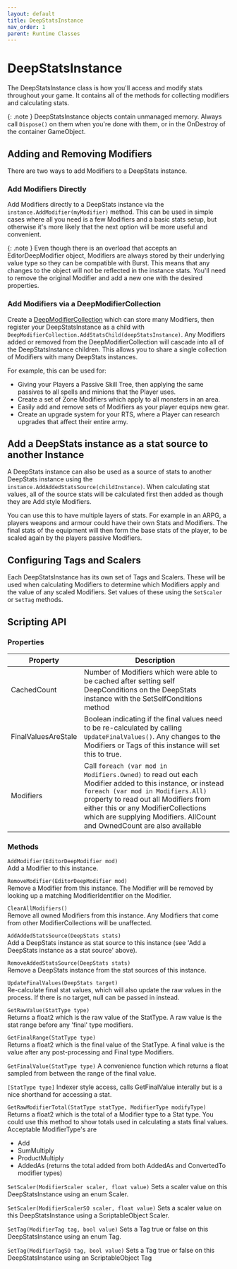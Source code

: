 ```yaml
---
layout: default
title: DeepStatsInstance
nav_order: 1
parent: Runtime Classes
---
```


# DeepStatsInstance
The DeepStatsInstance class is how you'll access and modify stats throughout your game. It contains all of the methods for collecting modifiers and calculating stats.

{: .note }
DeepStatsInstance objects contain unmanaged memory. Always call `Dispose()` on them when you're done with them, or in the OnDestroy of the container GameObject.

## Adding and Removing Modifiers
There are two ways to add Modifiers to a DeepStats instance.

### Add Modifiers Directly
Add Modifiers directly to a DeepStats instance via the `instance.AddModifier(myModifier)` method. This can be used in simple cases where all you need is a few Modifiers and a basic stats setup, but otherwise it's more likely that the next option will be more useful and convenient.

{: .note }
Even though there is an overload that accepts an EditorDeepModifier object, Modifiers are always stored by their underlying value type so they can be compatible with Burst. This means that any changes to the object will not be reflected in the instance stats. You'll need to remove the original Modifier and add a new one with the desired properties.

### Add Modifiers via a DeepModifierCollection
Create a [DeepModifierCollection](../runtime/deepModifierCollection.md) which can store many Modifiers, then register your DeepStatsInstance as a child with `DeepModifierCollection.AddStatsChild(deepStatsInstance)`. Any Modifiers added or removed from the DeepModifierCollection will cascade into all of the DeepStatsInstance children. This allows you to share a single collection of Modifiers with many DeepStats instances.

For example, this can be used for:
- Giving your Players a Passive Skill Tree, then applying the same passives to all spells and minions that the Player uses.
- Create a set of Zone Modifiers which apply to all monsters in an area.
- Easily add and remove sets of Modifiers as your player equips new gear.
- Create an upgrade system for your RTS, where a Player can research upgrades that affect their entire army.

## Add a DeepStats instance as a stat source to another Instance
A DeepStats instance can also be used as a source of stats to another DeepStats instance using the `instance.AddAddedStatsSource(childInstance)`. When calculating stat values, all of the source stats will be calculated first then added as though they are Add style Modifiers.

You can use this to have multiple layers of stats. For example in an ARPG, a players weapons and armour could have their own Stats and Modifiers. The final stats of the equipment will then form the base stats of the player, to be scaled again by the players passive Modifiers.

## Configuring Tags and Scalers
Each DeepStatsInstance has its own set of Tags and Scalers. These will be used when calculating Modifiers to determine which Modifiers apply and the value of any scaled Modifiers. Set values of these using the `SetScaler` or `SetTag` methods.

## Scripting API

### Properties

| Property | Description |
|-|-|
| CachedCount | Number of Modifiers which were able to be cached after setting self DeepConditions on the DeepStats instance with the SetSelfConditions method |
| FinalValuesAreStale | Boolean indicating if the final values need to be re-calculated by calling `UpdateFinalValues()`. Any changes to the Modifiers or Tags of this instance will set this to true. |
| Modifiers | Call `foreach (var mod in Modifiers.Owned)` to read out each Modifier added to this instance, or instead `foreach (var mod in Modifiers.All)` property to read out all Modifiers from either this or any ModifierCollections which are supplying Modifiers. AllCount and OwnedCount are also available |

### Methods

`AddModifier(EditorDeepModifier mod)`  
Add a Modifier to this instance.  

`RemoveModifier(EditorDeepModifier mod)`  
Remove a Modifier from this instance. The Modifier will be removed by looking up a matching ModifierIdentifier on the Modifier.  

`ClearAllModifiers()`  
Remove all owned Modifiers from this instance. Any Modifiers that come from other ModifierCollections will be unaffected.

`AddAddedStatsSource(DeepStats stats)`  
Add a DeepStats instance as stat source to this instance (see 'Add a DeepStats instance as a stat source' above).

`RemoveAddedStatsSource(DeepStats stats)`  
Remove a DeepStats instance from the stat sources of this instance.

`UpdateFinalValues(DeepStats target)`  
Re-calculate final stat values, which will also update the raw values in the process. If there is no target, null can be passed in instead.

`GetRawValue(StatType type)`  
Returns a float2 which is the raw value of the StatType. A raw value is the stat range before any 'final' type modifiers.

`GetFinalRange(StatType type)`  
Returns a float2 which is the final value of the StatType. A final value is the value after any post-processing and Final type Modifiers.

`GetFinalValue(StatType type)`
A convenience function which returns a float sampled from between the range of the final value.

`[StatType type]`
Indexer style access, calls GetFinalValue interally but is a nice shorthand for accessing a stat.

`GetRawModifierTotal(StatType statType, ModifierType modifyType)`  
Returns a float2 which is the total of a Modifier type to a Stat type. You could use this method to show totals used in calculating a stats final values. Acceptable ModifierType's are
- Add
- SumMultiply
- ProductMultiply
- AddedAs (returns the total added from both AddedAs and ConvertedTo modifier types)

`SetScaler(ModifierScaler scaler, float value)`
Sets a scaler value on this DeepStatsInstance using an enum Scaler.

`SetScaler(ModifierScalerSO scaler, float value)`
Sets a scaler value on this DeepStatsInstance using a ScriptableObject Scaler.

`SetTag(ModifierTag tag, bool value)`
Sets a Tag true or false on this DeepStatsInstance using an enum Tag.

`SetTag(ModifierTagSO tag, bool value)`
Sets a Tag true or false on this DeepStatsInstance using an ScriptableObject Tag